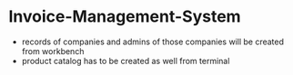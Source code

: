 # Invoice-Management-System

- records of companies and admins of those companies will be created from workbench
- product catalog has to be created as well from terminal